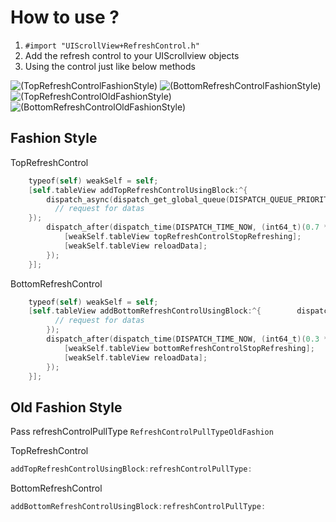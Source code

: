 # How  to use ?

1. `#import "UIScrollView+RefreshControl.h"`
2. Add the refresh control to your UIScrollview objects
3. Using the control just like below methods

![(TopRefreshControlFashionStyle)](https://github.com/showmecode/RefreshControl/blob/master/images/TopRefreshControlFashionStyle.gif)
![(BottomRefreshControlFashionStyle)](https://github.com/showmecode/RefreshControl/blob/master/images/BottomRefreshControlFashionStyle.gif)
![(TopRefreshControlOldFashionStyle)](https://github.com/showmecode/RefreshControl/blob/master/images/TopRefreshControlOldFashionStyle.gif)
![(BottomRefreshControlOldFashionStyle)](https://github.com/showmecode/RefreshControl/blob/master/images/BottomRefreshControlOldFashionStyle.gif)

##  Fashion Style

TopRefreshControl
    
```objective-c
    typeof(self) weakSelf = self;
    [self.tableView addTopRefreshControlUsingBlock:^{
        dispatch_async(dispatch_get_global_queue(DISPATCH_QUEUE_PRIORITY_DEFAULT, 0), ^{
          // request for datas
    });
        dispatch_after(dispatch_time(DISPATCH_TIME_NOW, (int64_t)(0.7 * NSEC_PER_SEC)), dispatch_get_main_queue(), ^{
            [weakSelf.tableView topRefreshControlStopRefreshing];
            [weakSelf.tableView reloadData];
        });
    }];
``` 

BottomRefreshControl

```objective-c
    typeof(self) weakSelf = self;
    [self.tableView addBottomRefreshControlUsingBlock:^{        dispatch_async(dispatch_get_global_queue(DISPATCH_QUEUE_PRIORITY_DEFAULT, 0), ^{
          // request for datas
        });
        dispatch_after(dispatch_time(DISPATCH_TIME_NOW, (int64_t)(0.3 * NSEC_PER_SEC)), dispatch_get_main_queue(), ^{
            [weakSelf.tableView bottomRefreshControlStopRefreshing];
            [weakSelf.tableView reloadData];
        });
    }];
```

## Old Fashion Style

Pass refreshControlPullType `RefreshControlPullTypeOldFashion`

TopRefreshControl

```objective-c
addTopRefreshControlUsingBlock:refreshControlPullType:
```

BottomRefreshControl

```objective-c
addBottomRefreshControlUsingBlock:refreshControlPullType:
```

